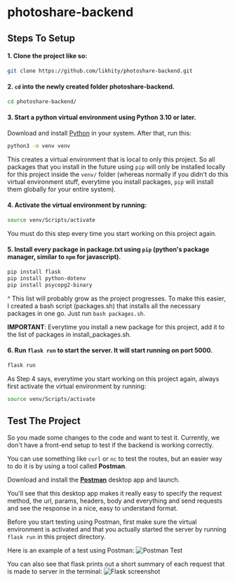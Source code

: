 # photoshare-backend

## Steps To Setup
#### 1. Clone the project like so:
  ```bash
  git clone https://github.com/likhity/photoshare-backend.git
  ```

#### 2. `cd` into the newly created folder **photoshare-backend**.
  ```bash
  cd photoshare-backend/
  ```

#### 3. Start a python virtual environment using Python 3.10 or later.
  Download and install [Python](https://www.python.org/) in your system. After that, run this:
  ```bash
  python3 -m venv venv
  ```
  This creates a virtual environment that is local to only this project. So all packages that you install in the future using `pip` will only be installed locally for this project inside the `venv/` folder (whereas normally if you didn't do this virtual environment stuff, everytime you install packages, `pip` will install them globally for your entire system).

#### 4. Activate the virtual environment by running:
  ```bash
  source venv/Scripts/activate
  ```
  You must do this step every time you start working on this project again.
  
#### 5. Install every package in package.txt using `pip` (python's package manager, similar to `npm` for javascript).
  ```bash
  pip install flask
  pip install python-dotenv
  pip install psycopg2-binary
  ```
^ This list will probably grow as the project progresses. To make this easier, I created a bash script (packages.sh) that installs all the necessary packages in one go. Just run `bash packages.sh`.

**IMPORTANT**: Everytime you install a new package for this project, add it to the list of packages in install_packages.sh.

#### 6. Run `flask run` to start the server. It will start running on port 5000.
  ```bash
  flask run
  ```

As Step 4 says, everytime you start working on this project again, always first activate the virtual environment by running:
```bash
source venv/Scripts/activate
```

## Test The Project
So you made some changes to the code and want to test it. Currently, we don't have a front-end setup to test if the backend is working correctly.

You can use something like `curl` or `nc` to test the routes, but an easier way to do it is by using a tool called **Postman**.

Download and install the [**Postman**](https://www.postman.com/downloads/) desktop app and launch.

You'll see that this desktop app makes it really easy to specify the request method, the url, params, headers, body and everything and send requests and see the response in a nice, easy to understand format.

Before you start testing using Postman, first make sure the virtual environment is activated and that you actually started the server by running `flask run` in this project directory.

Here is an example of a test using Postman:
![Postman Test](https://i.imgur.com/TgcWx89.png)

You can also see that flask prints out a short summary of each request that is made to server in the terminal:
![Flask screenshot](https://i.imgur.com/Pw0cHcr.png)